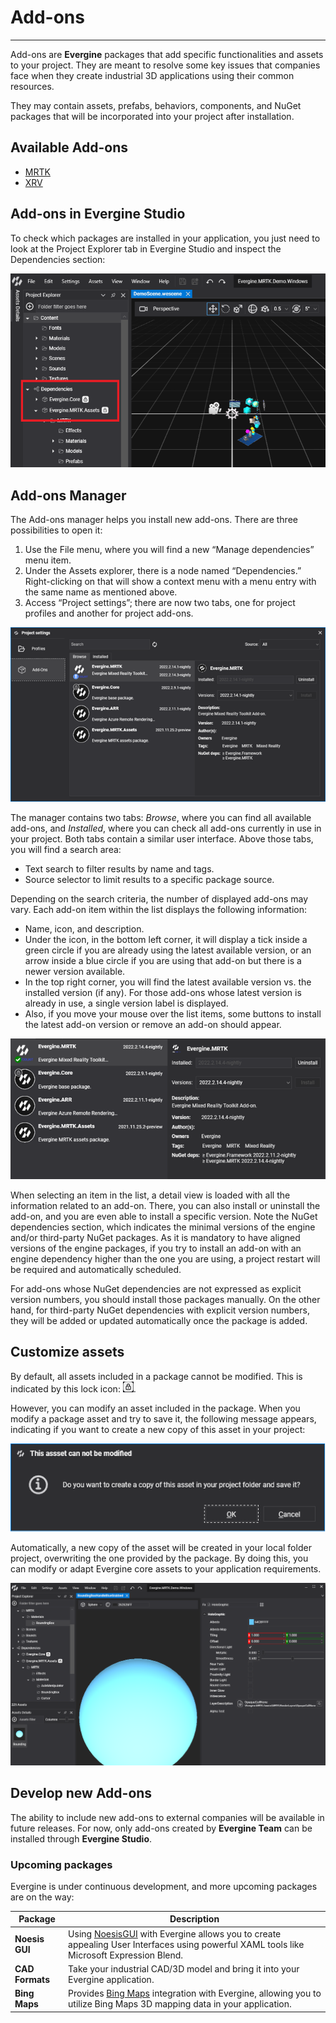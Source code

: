 # Add-ons

---
Add-ons are **Evergine** packages that add specific functionalities and assets to your project. They are meant to resolve some key issues that companies face when they create industrial 3D applications using their common resources.

They may contain assets, prefabs, behaviors, components, and NuGet packages that will be incorporated into your project after installation.

## Available Add-ons

* [MRTK](mrtk/index.md)
* [XRV](xrv/index.md)

## Add-ons in Evergine Studio

To check which packages are installed in your application, you just need to look at the Project Explorer tab in Evergine Studio and inspect the Dependencies section:

![packages in evergine studio](Images/mrtk_package.png)

## Add-ons Manager

The Add-ons manager helps you install new add-ons. There are three possibilities to open it:

1. Use the File menu, where you will find a new “Manage dependencies” menu item.
2. Under the Assets explorer, there is a node named “Dependencies.” Right-clicking on that will show a context menu with a menu entry with the same name as mentioned above.
3. Access “Project settings”; there are now two tabs, one for project profiles and another for project add-ons.

![Graphics](images/ui.png)

The manager contains two tabs: _Browse_, where you can find all available add-ons, and _Installed_, where you can check all add-ons currently in use in your project. Both tabs contain a similar user interface. Above those tabs, you will find a search area:

* Text search to filter results by name and tags.
* Source selector to limit results to a specific package source.

Depending on the search criteria, the number of displayed add-ons may vary. Each add-on item within the list displays the following information:

* Name, icon, and description.
* Under the icon, in the bottom left corner, it will display a tick inside a green circle if you are already using the latest available version, or an arrow inside a blue circle if you are using that add-on but there is a newer version available.
* In the top right corner, you will find the latest available version vs. the installed version (if any). For those add-ons whose latest version is already in use, a single version label is displayed.
* Also, if you move your mouse over the list items, some buttons to install the latest add-on version or remove an add-on should appear.

![Graphics](images/packageinfo.png)

When selecting an item in the list, a detail view is loaded with all the information related to an add-on. There, you can also install or uninstall the add-on, and you are even able to install a specific version. Note the NuGet dependencies section, which indicates the minimal versions of the engine and/or third-party NuGet packages. As it is mandatory to have aligned versions of the engine packages, if you try to install an add-on with an engine dependency higher than the one you are using, a project restart will be required and automatically scheduled.

For add-ons whose NuGet dependencies are not expressed as explicit version numbers, you should install those packages manually. On the other hand, for third-party NuGet dependencies with explicit version numbers, they will be added or updated automatically once the package is added.

## Customize assets

By default, all assets included in a package cannot be modified. This is indicated by this lock icon: ![lock icon](Images/locked_icon.png).

However, you can modify an asset included in the package. When you modify a package asset and try to save it, the following message appears, indicating if you want to create a new copy of this asset in your project:

![confirm](Images/package_locked_save.png)

Automatically, a new copy of the asset will be created in your local folder project, overwriting the one provided by the package. By doing this, you can modify or adapt Evergine core assets to your application requirements.

![Asset customization](Images/asset_edit.png)

## Develop new Add-ons

The ability to include new add-ons to external companies will be available in future releases. For now, only add-ons created by **Evergine Team** can be installed through **Evergine Studio**.

### Upcoming packages

Evergine is under continuous development, and more upcoming packages are on the way:

| Package | Description |
| --- | --- |
| **Noesis GUI** | Using [NoesisGUI](https://www.noesisengine.com/) with Evergine allows you to create appealing User Interfaces using powerful XAML tools like Microsoft Expression Blend. |
| **CAD Formats** | Take your industrial CAD/3D model and bring it into your Evergine application. |
| **Bing Maps** | Provides [Bing Maps](https://www.bingmapsportal.com/) integration with Evergine, allowing you to utilize Bing Maps 3D mapping data in your application. |